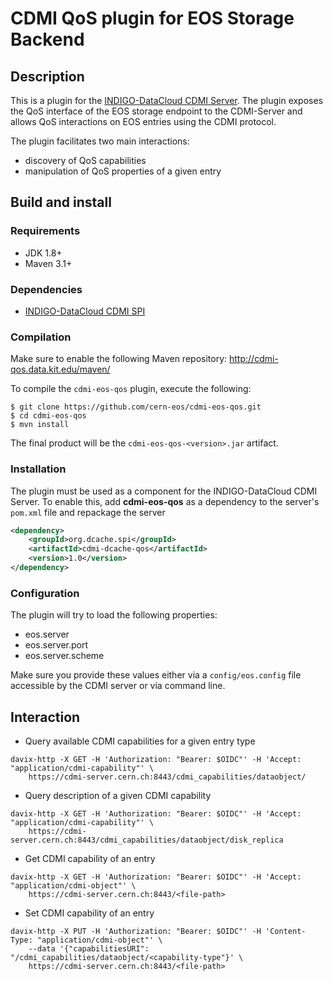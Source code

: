 CDMI QoS plugin for EOS Storage Backend
=======================================

Description
-----------

This is a plugin for the [INDIGO-DataCloud CDMI Server][1].
The plugin exposes the QoS interface of the EOS storage endpoint
to the CDMI-Server and allows QoS interactions on EOS entries
using the CDMI protocol.

The plugin facilitates two main interactions:
  - discovery of QoS capabilities
  - manipulation of QoS properties of a given entry

Build and install
-----------------

### Requirements

- JDK 1.8+
- Maven 3.1+

### Dependencies

- [INDIGO-DataCloud CDMI SPI][2]

### Compilation

Make sure to enable the following Maven repository: http://cdmi-qos.data.kit.edu/maven/

To compile the `cdmi-eos-qos` plugin, execute the following:

```
$ git clone https://github.com/cern-eos/cdmi-eos-qos.git
$ cd cdmi-eos-qos
$ mvn install
```

The final product will be the `cdmi-eos-qos-<version>.jar` artifact.

### Installation

The plugin must be used as a component for the INDIGO-DataCloud CDMI Server.
To enable this, add **cdmi-eos-qos** as a dependency to the server's `pom.xml` file 
and repackage the server 

```xml
<dependency>
    <groupId>org.dcache.spi</groupId>
    <artifactId>cdmi-dcache-qos</artifactId>
    <version>1.0</version>
</dependency>
```

### Configuration

The plugin will try to load the following properties:
- eos.server
- eos.server.port
- eos.server.scheme

Make sure you provide these values either via a `config/eos.config` file accessible by the CDMI server 
or via command line. 

Interaction
-----------

- Query available CDMI capabilities for a given entry type

```
davix-http -X GET -H 'Authorization: "Bearer: $OIDC"' -H 'Accept: "application/cdmi-capability"' \
    https://cdmi-server.cern.ch:8443/cdmi_capabilities/dataobject/
```

- Query description of a given CDMI capability

```
davix-http -X GET -H 'Authorization: "Bearer: $OIDC"' -H 'Accept: "application/cdmi-capability"' \
    https://cdmi-server.cern.ch:8443/cdmi_capabilities/dataobject/disk_replica
```

- Get CDMI capability of an entry

```
davix-http -X GET -H 'Authorization: "Bearer: $OIDC"' -H 'Accept: "application/cdmi-object"' \
    https://cdmi-server.cern.ch:8443/<file-path>
```

- Set CDMI capability of an entry

```
davix-http -X PUT -H 'Authorization: "Bearer: $OIDC"' -H 'Content-Type: "application/cdmi-object"' \
    --data '{"capabilitiesURI": "/cdmi_capabilities/dataobject/<capability-type"}' \
    https://cdmi-server.cern.ch:8443/<file-path>
```

[1]: https://github.com/indigo-dc/CDMI
[2]: https://github.com/indigo-dc/cdmi-spi
